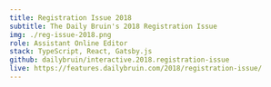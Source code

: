 ```yaml
---
title: Registration Issue 2018
subtitle: The Daily Bruin's 2018 Registration Issue
img: ./reg-issue-2018.png
role: Assistant Online Editor
stack: TypeScript, React, Gatsby.js
github: dailybruin/interactive.2018.registration-issue
live: https://features.dailybruin.com/2018/registration-issue/
---
```

